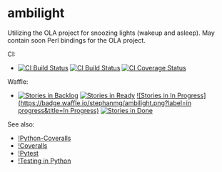 ambilight
===================
Utilizing the OLA project for snoozing lights (wakeup and asleep).
May contain soon Perl bindings for the OLA project.

CI:
* [![CI Build Status](https://travis-ci.org/stephanmg/ambilight.svg?branch=master)](https://travis-ci.org/stephanmg/ambilight)
 [![CI Build Status](https://travis-ci.org/stephanmg/ambilight.svg?branch=devel)](https://travis-ci.org/stephanmg/ambilight)
 [![CI Coverage Status](https://coveralls.io/repos/stephanmg/ambilight/badge.png)](https://coveralls.io/r/stephanmg/ambilight)

Waffle:
* [![Stories in Backlog](https://badge.waffle.io/stephanmg/ambilight.png?label=backlog&title=Backlog)](http://waffle.io/stephanmg/ambilight)
 [![Stories in Ready](https://badge.waffle.io/stephanmg/ambilight.png?label=ready&title=Ready)](http://waffle.io/stephanmg/ambilight)
 [![Stories in In Progress](https://badge.waffle.io/stephanmg/ambilight.png?label=in progress&title=In Progress)](http://waffle.io/stephanmg/ambilight)
 [![Stories in Done](https://badge.waffle.io/stephanmg/ambilight.png?label=done&title=Done)](http://waffle.io/stephanmg/ambilight)

See also:
* [!Python-Coveralls](https://pypi.python.org/pypi/python-coveralls/)
* [!Coveralls](https://pypi.python.org/pypi/coveralls)
* [!Pytest](http://pytest.org/latest/)
* [!Testing in Python](http://docs.python-guide.org/en/latest/writing/tests/)
